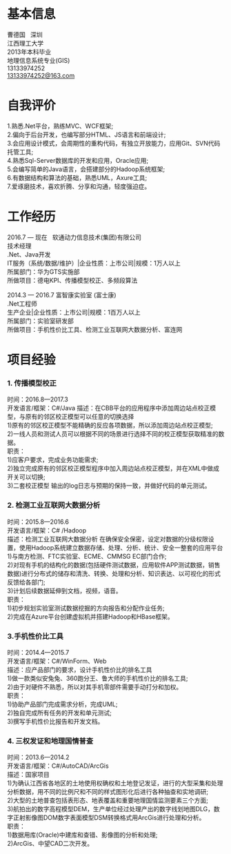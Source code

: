 # 基本信息 #

  曹德国    深圳  
  江西理工大学  
  2013年本科毕业   
  地理信息系统专业(GIS)  
  13133974252  
  13133974252@163.com  

# 自我评价 #

1.熟悉.Net平台，熟练MVC、WCF框架;  
2.偏向于后台开发，也编写部分HTML、JS语言和前端设计;  
3.会应用设计模式，会周期性的重构代码，有独立开放能力，应用Git、SVN代码托管工具;   
4.熟悉Sql-Server数据库的开发和应用，Oracle应用;    
5.会编写简单的Java语言，会搭建部分的Hadoop系统框架;   
6.有数据结构和算法的基础，熟悉UML，Axure工具;   
7.爱琢磨技术，喜欢折腾、分享和沟通，轻度强迫症。   

# 工作经历 #

2016.7 — 现在   软通动力信息技术(集团)有限公司  
技术经理  
.Net、Java开发  
IT服务（系统/数据/维护）|企业性质：上市公司|规模：1万人以上  
所属部门：华为GTS实施部  
所做项目：德电KPI、传播模型校正、多频段算法  

2014.3 — 2016.7  富智康实验室 (富士康)  
.Net工程师  
生产企业|企业性质：上市公司|规模：1百万人以上  
所属部门：实验室研发部  
所做项目：手机性价比工具、检测工业互联网大数据分析、富连网  

# 项目经验 #

### 1. 传播模型校正 
时间：2016.8—2017.3  
开发语言/框架：C#/Java
描述：在CBB平台的应用程序中添加周边站点校正模型，与原有的邻区校正模型可以任意的切换选择  
1)原有的邻区校正模型不能精确的反应各项数据，所以添加周边站点校正模型;  
2)一线人员和测试人员可以根据不同的场景进行选择不同的校正模型获取精准的数据。  
职责：  
1)应客户要求，完成业务功能需求;  
2)独立完成原有的邻区校正模型程序中加入周边站点校正模型，并在XML中做成开关可以切换;  
3)二套校正模型 输出的log日志与预期的保持一致，并做好代码的单元测试。

### 2. 检测工业互联网大数据分析 
时间：2015.8—2016.6  
开发语言/框架：C# /Hadoop  
描述：检测工业互联网大数据分析 在确保安全保密，设定对数据的分级权限设置，使用Hadoop系统建立数据存储、处理、分析、统计、安全一整套的应用平台  
1)与南方检测、FTC实验室、ECME、CMMSG EC部门合作;  
2)对现有手机的结构化的数据(包括硬件测试数据，应用软件APP测试数据，销售数据)进行分布式的储存和清洗、转换、处理和分析、知识表达、以可视化的形式反馈给各部门;  
3)计划后续数据延伸到文档，视频，语音。  
职责：  
1)初步规划实验室测试数据挖掘的方向报告和分配作业任务;  
2)完成在Azure平台创建虚拟机并搭建Hadoop和HBase框架。

### 3.手机性价比工具 
时间：2014.4—2015.7  
开发语言/框架：C#/WinForm、Web  
描述：应产品部门的要求，设计手机性价比的排名工具  
1)做一款类似安兔兔、360跑分王、鲁大师的手机性价比的排名工具;  
2)由于对硬件不熟悉，所以对其手机零部件需要手动打分和加权。  
职责：  
1)协助产品部门完成需求分析，完成UML;  
2)独自完成所有任务的开发和单元测试;  
3)撰写手机性价比报告和开发文档。


### 4. 三权发证和地理国情普查
时间：2013.6—2014.2  
开发语言/框架：C#/AutoCAD/ArcGis  
描述：国家项目  
1)为确认江西省各地区的土地使用权确权和土地登记发证，进行的大型采集和处理分析数据，用不同的比例尺和不同的样式图形化后进行各种抽查和实地调研;  
2)大型的土地普查包括表形态、地表覆盖和重要地理国情监测要素三个方面;  
3)航拍出的数字高程模型DEM，生产单位经过处理产出的数字线划地图DLG，数字正射影像图DOM数字表面模型DSM转换格式用ArcGis进行处理和分析。  
职责：  
1)数据用库(Oracle)中建库和查错、影像图的分析和处理;  
2)ArcGis、中望CAD二次开发。
